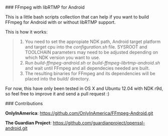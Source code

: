 ### FFmpeg with libRTMP for Android

This is a little bash scripts collection that can help if you want to build FFmpeg for Android with or without libRTMP support.

This is how it works:
> 1.   You need to set the appropiate NDK path, Android target platform and target cpu into the *configuration.sh* file. SYSROOT and TOOLCHAIN parameters may need to be adjusted depending on which NDK version you want to use.
> 2.   Run *build-ffmpeg-android.sh* or *build-ffmpeg-librtmp-android.sh* and wait until FFmpeg and all dependecies needed are built.
> 3.   The resulting binaries for FFmpeg and its dependencies will be placed into the build/ directory.


For now, this have only been tested in OS X and Ubuntu 12.04 with NDK r9d, so feel free to improve it and send a pull request :)

### Contributions

**OnlyInAmerica**: https://github.com/OnlyInAmerica/FFmpeg-Android.git

**The Guardian Project**: https://github.com/guardianproject/openssl-android.git